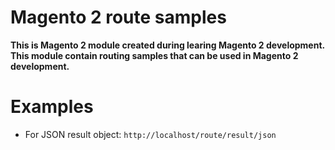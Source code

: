# Magento 2 route samples

**This is Magento 2 module created during learing Magento 2 development. This module contain routing samples that can be used in Magento 2 development.**

# Examples #

- For JSON result object: `http://localhost/route/result/json`